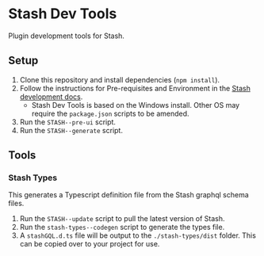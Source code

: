 # Stash Dev Tools

Plugin development tools for Stash.

## Setup

1. Clone this repository and install dependencies (`npm install`).
2. Follow the instructions for Pre-requisites and Environment in the [Stash development docs](https://github.com/stashapp/stash/blob/f79677ba96b745ab50a0176e946647dea6951949/docs/DEVELOPMENT.md).
   - Stash Dev Tools is based on the Windows install. Other OS may require the `package.json` scripts to be amended.
3. Run the `STASH--pre-ui` script.
4. Run the `STASH--generate` script.

## Tools

### Stash Types

This generates a Typescript definition file from the Stash graphql schema files.

1. Run the `STASH--update` script to pull the latest version of Stash.
2. Run the `stash-types--codegen` script to generate the types file.
3. A `stashGQL.d.ts` file will be output to the `./stash-types/dist` folder. This can be copied over to your project for use.
